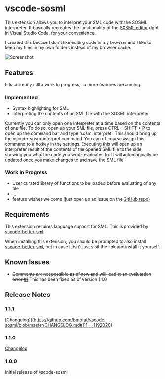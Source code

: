# vscode-sosml

This extension allows you to interpret your SML code with the SOSML interpreter.
It basically recreates the functionality of the [SOSML editor](https://sosml.org/editor) right in Visual Studio Code, for your convenience.

I created this becuse I don't like editing code in my browser and I like to keep my files in my own folders instead of my browser cache.

![Screenshot](https://github.com/bmo-at/vscode-sosml/blob/master/static/screenshots/helloworld.png?raw=true)

## Features

It is currently still a work in progress, so more features are coming.

### Implemented

* Syntax highlighting for SML
* Interpreting the contents of an SML file with the SOSML interpreter

Currently you can only open one Interpreter at a time based on the contents of one file. To do so, open up your SML file, press CTRL + SHIFT + P to open up the command bar and type 'sosml interpret'. This should bring up the vscode-sosml.interpret command. You can of course assign this command to a hotkey in the settings.
Executing this will open up an interpreter result of the contents of the opened SML file to the side, showing you what the code you wrote evaluates to.
It will automagically be updated once you make changes to and save the SML file.

### Work in Progress

* User curated library of functions to be loaded before evaluating of any file
* ...
* feature wishes welcome (just open up an issue on the [GitHub repo](https://github.com/bmo-at/vscode-sosml/issues)) 

## Requirements

This extension requires language support for SML. This is provided by [vscode-better-sml](https://marketplace.visualstudio.com/items?itemName=stonebuddha.vscode-better-sml).

When installing this extension, you should be prompted to also install [vscode-better-sml](https://marketplace.visualstudio.com/items?itemName=stonebuddha.vscode-better-sml), but in case it isn't just visit the link and install it yourself.

## Known Issues

* ~~Comments are not possible as of now and will lead to an evalutation error [#1](https://github.com/bmo-at/vscode-sosml/issues/1)~~ This has been fixed as of Version 1.1.0

## Release Notes

### 1.1.1

[Changelog]((https://github.com/bmo-at/vscode-sosml/blob/master/CHANGELOG.md#111---1192020)

### 1.1.0

[Changelog](https://github.com/bmo-at/vscode-sosml/blob/master/CHANGELOG.md#110---1182020)

### 1.0.0

Initial release of vscode-sosml
